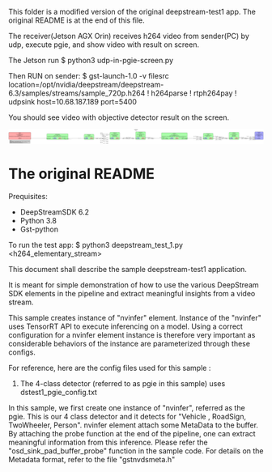 This folder is a modified version of the original deepstream-test1 app. The original README is at the end of this file.

The receiver(Jetson AGX Orin) receives h264 video from sender(PC) by udp, execute pgie, and show video with result on screen.

The Jetson run
  $ python3 udp-in-pgie-screen.py
  

Then RUN on sender:
  $ gst-launch-1.0 -v filesrc location=/opt/nvidia/deepstream/deepstream-6.3/samples/streams/sample_720p.h264 ! h264parse ! rtph264pay ! udpsink host=10.68.187.189 port=5400


You should see video with objective detector result on the screen.


![alt text](https://github.com/liuhao-97/deepstream_python_apps/blob/nvaie-3.0/apps/udp-in-pgie-screen/pipeline.png)



# The original README

Prequisites:
- DeepStreamSDK 6.2
- Python 3.8
- Gst-python

To run the test app:
  $ python3 deepstream_test_1.py <h264_elementary_stream>

This document shall describe the sample deepstream-test1 application.

It is meant for simple demonstration of how to use the various DeepStream SDK
elements in the pipeline and extract meaningful insights from a video stream.

This sample creates instance of "nvinfer" element. Instance of
the "nvinfer" uses TensorRT API to execute inferencing on a model. Using a
correct configuration for a nvinfer element instance is therefore very
important as considerable behaviors of the instance are parameterized
through these configs.

For reference, here are the config files used for this sample :
1. The 4-class detector (referred to as pgie in this sample) uses
    dstest1_pgie_config.txt

In this sample, we first create one instance of "nvinfer", referred as the pgie.
This is our 4 class detector and it detects for "Vehicle , RoadSign, TwoWheeler,
Person".
nvinfer element attach some MetaData to the buffer. By attaching
the probe function at the end of the pipeline, one can extract meaningful
information from this inference. Please refer the "osd_sink_pad_buffer_probe"
function in the sample code. For details on the Metadata format, refer to the
file "gstnvdsmeta.h"

